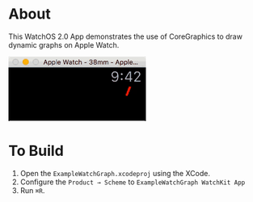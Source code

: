 # About

This WatchOS 2.0 App demonstrates the use of CoreGraphics
to draw dynamic graphs on Apple Watch.

![Graph in Apple Watch emulator](images/watchface-animated.gif)

# To Build

 1. Open the `ExampleWatchGraph.xcodeproj` using the XCode.
 2. Configure the `Product → Scheme` to `ExampleWatchGraph WatchKit App`
 3. Run `⌘R`.

